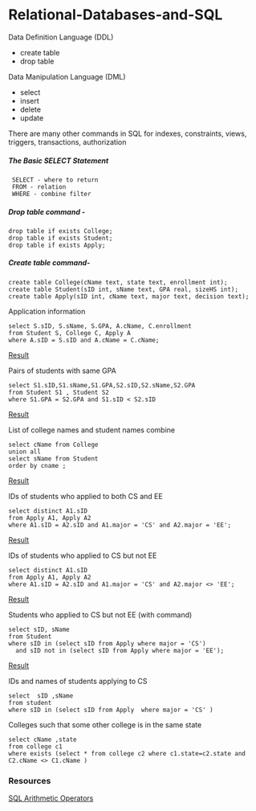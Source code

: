 # Relational-Databases-and-SQL
Data Definition Language (DDL)
 - create table
 - drop table

Data Manipulation Language (DML)
- select
- insert
- delete
- update

There are many other commands in SQL for indexes, constraints, views, triggers, transactions, authorization

##### The Basic SELECT Statement
```
 SELECT - where to return
 FROM - relation
 WHERE - combine filter
```
##### Drop table command - 
```
drop table if exists College;
drop table if exists Student;
drop table if exists Apply;
```
##### Create table command-
```
create table College(cName text, state text, enrollment int);
create table Student(sID int, sName text, GPA real, sizeHS int);
create table Apply(sID int, cName text, major text, decision text);
```


Application information
```
select S.sID, S.sName, S.GPA, A.cName, C.enrollment
from Student S, College C, Apply A
where A.sID = S.sID and A.cName = C.cName;
```
[Result](https://github.com/shreyaskale11/Relational-Databases-and-SQL/blob/main/result/1.csv)

Pairs of students with same GPA
```
select S1.sID,S1.sName,S1.GPA,S2.sID,S2.sName,S2.GPA
from Student S1 , Student S2
where S1.GPA = S2.GPA and S1.sID < S2.sID
```
[Result](https://github.com/shreyaskale11/Relational-Databases-and-SQL/blob/main/result/2.csv)

List of college names and student names combine
```
select cName from College
union all
select sName from Student
order by cname ;
```
[Result](https://github.com/shreyaskale11/Relational-Databases-and-SQL/blob/main/result/3.csv)


IDs of students who applied to both CS and EE
```
select distinct A1.sID
from Apply A1, Apply A2
where A1.sID = A2.sID and A1.major = 'CS' and A2.major = 'EE';
```
[Result](https://github.com/shreyaskale11/Relational-Databases-and-SQL/blob/main/result/4.csv)

IDs of students who applied to CS but not EE
```
select distinct A1.sID
from Apply A1, Apply A2
where A1.sID = A2.sID and A1.major = 'CS' and A2.major <> 'EE';
```
[Result](https://github.com/shreyaskale11/Relational-Databases-and-SQL/blob/main/result/5.csv)


Students who applied to CS but not EE (with command)
```
select sID, sName 
from Student 
where sID in (select sID from Apply where major = 'CS')
  and sID not in (select sID from Apply where major = 'EE');
```
[Result](https://github.com/shreyaskale11/Relational-Databases-and-SQL/blob/main/result/6.csv)

IDs and names of students applying to CS
```
select  sID ,sName
from student 
where sID in (select sID from Apply  where major = 'CS' )
```

Colleges such that some other college is in the same state
```
select cName ,state
from college c1
where exists (select * from college c2 where c1.state=c2.state and C2.cName <> C1.cName ) 
```




### Resources

[SQL Arithmetic Operators](https://www.w3schools.com/sql/sql_operators.asp)



